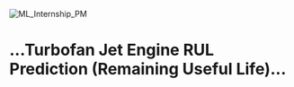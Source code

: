 
![ML_Internship_PM](https://github.com/user-attachments/assets/76d53b9a-3fb6-4e55-81fd-a8dcb5492352)

# ...Turbofan Jet Engine RUL Prediction (Remaining Useful Life)...

